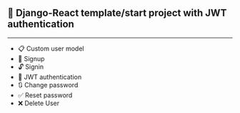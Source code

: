 ## :tada: Django-React template/start project with JWT authentication
---
- :clipboard: Custom user model
- :raising_hand: Signup
- :unlock: Signin
- :key: JWT authentication
- :arrows_clockwise: Change password
- :white_check_mark: Reset password
- :x: Delete User


